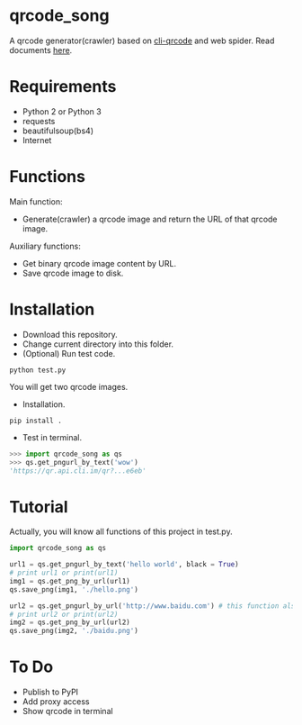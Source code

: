 # qrcode_song

A qrcode generator(crawler) based on [cli-qrcode](https://cli.im/) and web spider. Read documents [here](http://qrcode-song.readthedocs.io/en/latest/).

# Requirements

* Python 2 or Python 3
* requests
* beautifulsoup(bs4)
* Internet

# Functions

Main function:

* Generate(crawler) a qrcode image and return the URL of that qrcode image.

Auxiliary functions:

* Get binary qrcode image content by URL.
* Save qrcode image to disk.

# Installation

* Download this repository.
* Change current directory into this folder.
* (Optional) Run test code.

```shell
python test.py
```

You will get two qrcode images.
    
* Installation.

```shell
pip install .
```
    
* Test in terminal.

```python
>>> import qrcode_song as qs
>>> qs.get_pngurl_by_text('wow')
'https://qr.api.cli.im/qr?...e6eb'
```

# Tutorial

Actually, you will know all functions of this project in test.py.

```python
import qrcode_song as qs

url1 = qs.get_pngurl_by_text('hello world', black = True)
# print url1 or print(url1)
img1 = qs.get_png_by_url(url1)
qs.save_png(img1, './hello.png')

url2 = qs.get_pngurl_by_url('http://www.baidu.com') # this function also has 'black' parameter
# print url2 or print(url2)
img2 = qs.get_png_by_url(url2)
qs.save_png(img2, './baidu.png')
```

# To Do

* Publish to PyPI
* Add proxy access
* Show qrcode in terminal